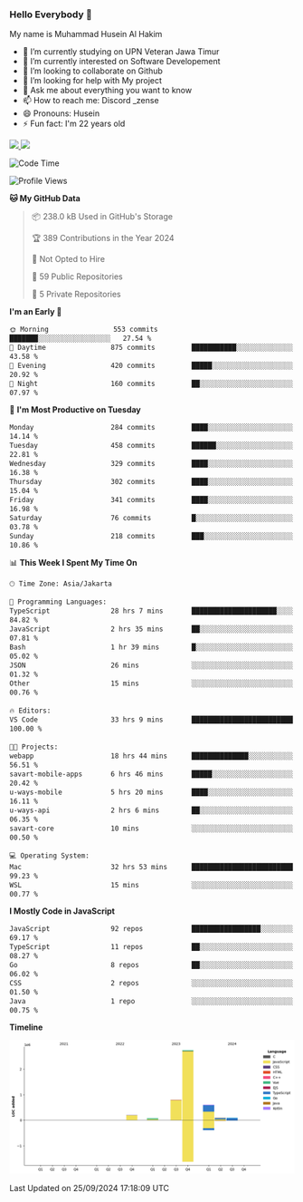 ### Hello Everybody 👋

My name is Muhammad Husein Al Hakim

- 🔭 I’m currently studying on UPN Veteran Jawa Timur
- 🌱 I’m currently interested on Software Developement
- 👯 I’m looking to collaborate on Github
- 🤔 I’m looking for help with My project
- 💬 Ask me about everything you want to know
- 📫 How to reach me: Discord _zense
- 😄 Pronouns: Husein
- ⚡ Fun fact: I'm 22 years old

<p align="left">
<a href="https://github.com/huseinhq">
  <img height="180em" src="https://github-readme-stats-eight-theta.vercel.app/api?username=huseinhq&show_icons=true&theme=algolia&include_all_commits=true&count_private=true"/>
  <img height="180em" src="https://github-readme-stats-eight-theta.vercel.app/api/top-langs/?username=huseinhq&layout=compact&langs_count=8&theme=algolia"/>
</a>
</p>

<!--START_SECTION:waka-->
![Code Time](http://img.shields.io/badge/Code%20Time-1%2C461%20hrs%2019%20mins-blue)

![Profile Views](http://img.shields.io/badge/Profile%20Views-0-blue)

**🐱 My GitHub Data** 

> 📦 238.0 kB Used in GitHub's Storage 
 > 
> 🏆 389 Contributions in the Year 2024
 > 
> 🚫 Not Opted to Hire
 > 
> 📜 59 Public Repositories 
 > 
> 🔑 5 Private Repositories 
 > 
**I'm an Early 🐤** 

```text
🌞 Morning                553 commits         ███████░░░░░░░░░░░░░░░░░░   27.54 % 
🌆 Daytime                875 commits         ███████████░░░░░░░░░░░░░░   43.58 % 
🌃 Evening                420 commits         █████░░░░░░░░░░░░░░░░░░░░   20.92 % 
🌙 Night                  160 commits         ██░░░░░░░░░░░░░░░░░░░░░░░   07.97 % 
```
📅 **I'm Most Productive on Tuesday** 

```text
Monday                   284 commits         ████░░░░░░░░░░░░░░░░░░░░░   14.14 % 
Tuesday                  458 commits         ██████░░░░░░░░░░░░░░░░░░░   22.81 % 
Wednesday                329 commits         ████░░░░░░░░░░░░░░░░░░░░░   16.38 % 
Thursday                 302 commits         ████░░░░░░░░░░░░░░░░░░░░░   15.04 % 
Friday                   341 commits         ████░░░░░░░░░░░░░░░░░░░░░   16.98 % 
Saturday                 76 commits          █░░░░░░░░░░░░░░░░░░░░░░░░   03.78 % 
Sunday                   218 commits         ███░░░░░░░░░░░░░░░░░░░░░░   10.86 % 
```


📊 **This Week I Spent My Time On** 

```text
🕑︎ Time Zone: Asia/Jakarta

💬 Programming Languages: 
TypeScript               28 hrs 7 mins       █████████████████████░░░░   84.82 % 
JavaScript               2 hrs 35 mins       ██░░░░░░░░░░░░░░░░░░░░░░░   07.81 % 
Bash                     1 hr 39 mins        █░░░░░░░░░░░░░░░░░░░░░░░░   05.02 % 
JSON                     26 mins             ░░░░░░░░░░░░░░░░░░░░░░░░░   01.32 % 
Other                    15 mins             ░░░░░░░░░░░░░░░░░░░░░░░░░   00.76 % 

🔥 Editors: 
VS Code                  33 hrs 9 mins       █████████████████████████   100.00 % 

🐱‍💻 Projects: 
webapp                   18 hrs 44 mins      ██████████████░░░░░░░░░░░   56.51 % 
savart-mobile-apps       6 hrs 46 mins       █████░░░░░░░░░░░░░░░░░░░░   20.42 % 
u-ways-mobile            5 hrs 20 mins       ████░░░░░░░░░░░░░░░░░░░░░   16.11 % 
u-ways-api               2 hrs 6 mins        ██░░░░░░░░░░░░░░░░░░░░░░░   06.35 % 
savart-core              10 mins             ░░░░░░░░░░░░░░░░░░░░░░░░░   00.50 % 

💻 Operating System: 
Mac                      32 hrs 53 mins      █████████████████████████   99.23 % 
WSL                      15 mins             ░░░░░░░░░░░░░░░░░░░░░░░░░   00.77 % 
```

**I Mostly Code in JavaScript** 

```text
JavaScript               92 repos            █████████████████░░░░░░░░   69.17 % 
TypeScript               11 repos            ██░░░░░░░░░░░░░░░░░░░░░░░   08.27 % 
Go                       8 repos             ██░░░░░░░░░░░░░░░░░░░░░░░   06.02 % 
CSS                      2 repos             ░░░░░░░░░░░░░░░░░░░░░░░░░   01.50 % 
Java                     1 repo              ░░░░░░░░░░░░░░░░░░░░░░░░░   00.75 % 
```



**Timeline**

![Lines of Code chart](https://raw.githubusercontent.com/HuseinHQ/HuseinHQ/main/assets/bar_graph.png)


 Last Updated on 25/09/2024 17:18:09 UTC
<!--END_SECTION:waka-->
